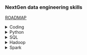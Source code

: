 
### NextGen data engineering skills
[ROADMAP](https://github.com/datastacktv/data-engineer-roadmap)

<details>
  <summary>Coding</summary>

[Git](./Coding/git.md)

[Bash](./Coding/bash.md)
</details>

<details>
  <summary>Python</summary>

[Unittest](./python/unittesting/unittest.md)

</details>


<details>
  <summary>SQL</summary>

[DB basic](./DataEngineering/database/db-basic.md)

[SQL](./DataEngineering/sql/2-cents.md)
</details>

<details> 
 <summary>Hadoop</summary>

[Introduction](./DataEngineering/hadoop/intro.md)

</details>

<details>
  <summary>Spark</summary>

[Introduction](./DataEngineering/spark/intro.md)

[DataFrames and SparkSQL](./DataEngineering/spark/dataframe-and-spark-sql.md)

[Development and Runtime Environment Options](./DataEngineering/spark/dev-runtime-options.md)

[Monitoring and Tuning](./DataEngineering/spark/monitoring-tuning.md)

</details>
